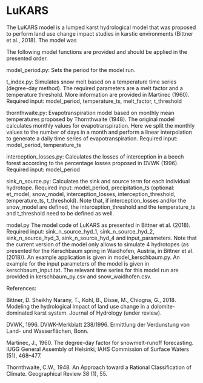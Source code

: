 # LuKARS
The LuKARS model is a lumped karst hydrological model that was proposed to perform land use change impact 
studies in karstic environments (Bittner et al., 2018).
The model was 

The following model functions are provided and should be applied in the presented order.

model_period.py:
Sets the period for the model run.

t_index.py:
Simulates snow melt based on a temperature time series (degree-day method). The required parameters are a melt 
factor and a temperature threshold. More information are provided in Martinec (1960).
Required input: model_period, temperature_ts, melt_factor, t_threshold

thornthwaite.py:
Evapotranspiration model based on monthly mean temperatures proposed by Thornthwaite (1948). The original model 
calculates monthly values for evapotranspiration. Here we split the monthly values to the number of days in a 
month and perform a linear interpolation to generate a daily time series of evapotranspiration.
Required input: model_period, temperature_ts

interception_losses.py:
Calculates the losses of interception in a beech forest according to the percentage losses proposed in DVWK (1996).
Required input: model_period

sink_n_source.py:
Calculates the sink and source term for each individual hydrotope. 
Required input: model_period, precipitation_ts (optional: et_model, snow_model, interception_losses, interception_threshold,
temperature_ts, t_threshold). Note that, if interception_losses and/or the snow_model are defined, the interception_threshold 
and the temperature_ts and t_threshold need to be defined as well.

model.py
The model code of LuKARS as presented in Bittner et al. (2018).
Required input: sink_n_source_hyd_1, sink_n_source_hyd_2, sink_n_source_hyd_3, sink_n_source_hyd_4 and input_parameters.
Note that the current version of the model only allows to simulate 4 hydrotopes (as presented for the Kerschbaum spring in Waidhofen,
Austria, in Bittner et al. (2018)). An example application is given in model_kerschbaum.py. An example for the input parameters of
the model is given in kerschbaum_input.txt. The relevant time series for this model run are provided in kerschbaum_py.csv and
snow_waidhofen.csv.


References:

Bittner, D. Sheikhy Narany, T., Kohl, B., Disse, M., Chiogna, G., 2018. Modeling the hydrological impact of land 
use change in a dolomite-dominated karst system. Journal of Hydrology (under review).

DVWK, 1996. DVWK-Merkblatt 238/1996. Ermittlung der Verdunstung von Land- und Wasserflächen, Bonn.

Martinec, J., 1960. The degree-day factor for snowmelt-runoff forecasting. IUGG General Assembly of Helsinki, 
IAHS Commission of Surface Waters (51), 468–477.

Thornthwaite, C.W., 1948. An Approach toward a Rational Classification of Climate. Geographical Review 38 (1), 55.
